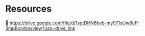 # Resources

🔗 https://drive.google.com/file/d/1sgtDHN6bvb-my071sUw6uP-3mpBcndce/view?usp=drive_link